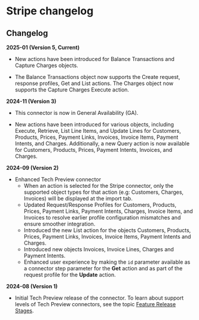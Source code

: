 # Stripe changelog

<head>
  <meta name="guidename" content="Integration"/>
  <meta name="context" content="GUID-4d7c31c5-c130-407b-89ea-3cd3dc8ecff4"/>
</head>

## Changelog

**2025-01 (Version 5, Current)**

- New actions have been introduced for Balance Transactions and Capture Charges objects.

- The Balance Transactions object now supports the Create request, response profiles, Get and List actions. The Charges object now supports the Capture Charges Execute action.

**2024-11 (Version 3)**

- This connector is now in General Availability (GA).

- New actions have been introduced for various objects, including Execute, Retrieve, List Line Items, and Update Lines for Customers, Products, Prices, Payment Links, Invoices, Invoice Items, Payment Intents, and Charges. Additionally, a new Query action is now available for Customers, Products, Prices, Payment Intents, Invoices, and Charges.

**2024-09 (Version 2)**

- Enhanced Tech Preview connector  
  - When an action is selected for the Stripe connector, only the supported object types for that action (e.g: Customers, Charges, Invoices) will be displayed at the import tab.
  - Updated Request/Response Profiles for Customers, Products, Prices, Payment Links, Payment Intents, Charges, Invoice Items, and Invoices to resolve earlier profile configuration mismatches and ensure smoother integration.
  - Introduced the new List action for the objects Customers, Products, Prices, Payment Links, Invoices, Invoice Items, Payment Intents and Charges.
  - Introduced new objects Invoices, Invoice Lines, Charges and Payment Intents.
  - Enhanced user experience by making the `id` parameter available as a connector step parameter for the **Get** action and as part of the request profile for the **Update** action.

**2024-08 (Version 1)**

- Initial Tech Preview release of the connector. To learn about support levels of Tech Preview connectors, see the topic [Feature Release Stages](../../Platform/atm-Feature_release_stages_00d83b66-e5db-4038-8398-fcaead4be12d.md).